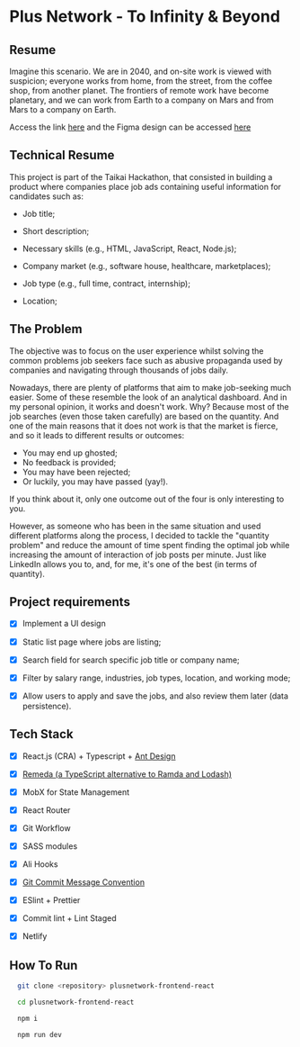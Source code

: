 # Plus Network - To Infinity & Beyond

## Resume
Imagine this scenario. We are in 2040, and on-site work is viewed with suspicion; everyone works from home, from the street, from the coffee shop, from another planet. The frontiers of remote work have become planetary, and we can work from Earth to a company on Mars and from Mars to a company on Earth.

Access the link [here](https://plusnetwork.netlify.app/) and the Figma design can be accessed [here](https://www.figma.com/file/mwZVHsPyWl3ttReEFtOvTd/Network?node-id=2%3A18)

## Technical Resume
This project is part of the Taikai Hackathon, that consisted in building a product where companies place job ads containing useful information for candidates such as:

- Job title;

- Short description;

- Necessary skills (e.g., HTML, JavaScript, React, Node.js);

- Company market (e.g., software house, healthcare, marketplaces);

- Job type (e.g., full time, contract, internship);

- Location;

## The Problem

The objective was to focus on the user experience whilst solving the common problems job seekers face such as abusive propaganda used by companies and navigating through thousands of jobs daily.

Nowadays, there are plenty of platforms that aim to make job-seeking much easier. Some of these resemble the look of an analytical dashboard. And in my personal opinion, it works and doesn't work. Why? Because most of the job searches (even those taken carefully) are based on the quantity. And one of the main reasons that it does not work is that the market is fierce, and so it leads to different results or outcomes:
- You may end up ghosted;
- No feedback is provided;
- You may have been rejected;
- Or luckily, you may have passed (yay!).

If you think about it, only one outcome out of the four is only interesting to you.

However, as someone who has been in the same situation and used different platforms along the process, I decided to tackle the "quantity problem" and reduce the amount of time spent finding the optimal job while increasing the amount of interaction of job posts per minute. Just like LinkedIn allows you to, and, for me, it's one of the best (in terms of quantity).



## Project requirements
- [x] Implement a UI design
- [x] Static list page where jobs are listing;
- [x] Search field for search specific job title or company name;
- [x] Filter by salary range, industries, job types, location, and working mode;
- [x] Allow users to apply and save the jobs, and also review them later (data persistence).


## Tech Stack
- [x] React.js (CRA) + Typescript + [Ant Design](ant.design/)
- [x] [Remeda (a TypeScript alternative to Ramda and Lodash)](https://github.com/remeda/remeda)
- [x] MobX for State Management
- [x] React Router
- [x] Git Workflow
- [x] SASS modules
- [x] Ali Hooks
- [x] [Git Commit Message Convention](https://github.com/RTAndrew/git-commit-message-convention)
- [x] ESlint + Prettier
- [x] Commit lint + Lint Staged
- [x] Netlify


## How To Run
```bash
  git clone <repository> plusnetwork-frontend-react
```

```bash
  cd plusnetwork-frontend-react
```

```bash
  npm i
```

```bash
  npm run dev
```
